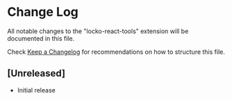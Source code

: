 # Change Log
All notable changes to the "locko-react-tools" extension will be documented in this file.

Check [Keep a Changelog](http://keepachangelog.com/) for recommendations on how to structure this file.

## [Unreleased]
- Initial release